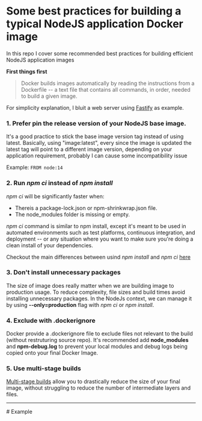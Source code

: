 # Some best practices for building a typical NodeJS application Docker image
In this repo I cover some recommended best practices for building efficient NodeJS application images 

**First things first**
> Docker builds images automatically by reading the instructions from a Dockerfile -- a text file that contains all commands, in order, needed to build a given image.

For simplicity explanation, I bluit a web server using [Fastify](https://www.fastify.io/) as example. 

### 1. Prefer pin the release version of your NodeJS base image.
It's a good practice to stick the base image version tag instead of using latest.
Basically, using "image:latest", every since the image is updated the latest tag will point to a different image version, depending on your application requirement, probably I can cause some incompatibility issue

Example: ``FROM node:14`` 

### 2. Run _npm ci_ instead of _npm install_
_npm ci_ will be significantly faster when: 

- Thereis a package-lock.json or npm-shrinkwrap.json file.
- The node_modules folder is missing or empty.

_npm ci_ command is similar to npm install, except it's meant to be used in automated environments such as test platforms, continuous integration, and deployment -- or any situation where you want to make sure you're doing a clean install of your dependencies.

Checkout the main differences between usind _npm install_ and _npm ci_ [here](https://docs.npmjs.com/cli/v7/commands/npm-ci)

### 3. Don't install unnecessary packages
The size of image does really matter  when we are building image to production usage. To reduce complexity, file sizes and build times avoid installing unnecessary packages.
In the NodeJs context, we can manage it by using **--only=production** flag with _npm ci_ or _npm install_.

### 4. Exclude with .dockerignore
Docker provide a .dockerignore file to exclude files not relevant to the build (without restruturing source repo). 
It's recommended add **node_modules** and **npm-debug.log** to prevent your local modules and debug logs being copied onto your final Docker Image.

### 5. Use multi-stage builds
[Multi-stage builds](https://docs.docker.com/develop/develop-images/multistage-build/) allow you to drastically reduce the size of your final image, without struggling to reduce the number of intermediate layers and files.

<hr>
 # Example
 
 
